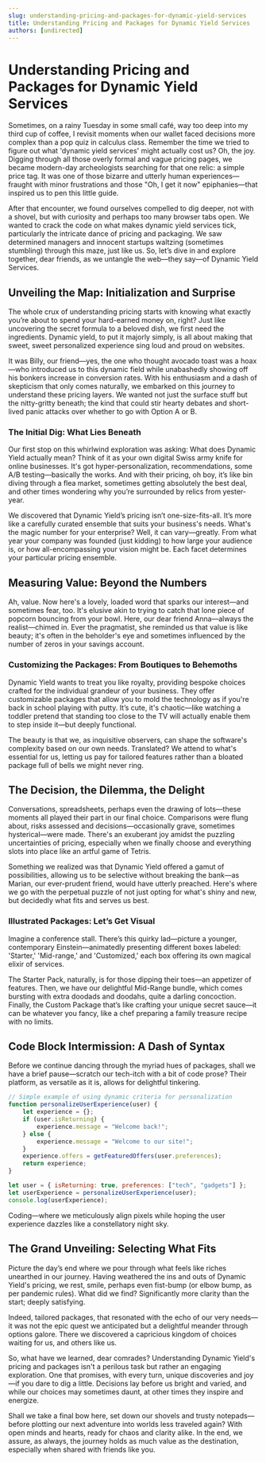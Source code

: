 ```yaml
---
slug: understanding-pricing-and-packages-for-dynamic-yield-services
title: Understanding Pricing and Packages for Dynamic Yield Services
authors: [undirected]
---
```



# Understanding Pricing and Packages for Dynamic Yield Services

Sometimes, on a rainy Tuesday in some small café, way too deep into my third cup of coffee, I revisit moments when our wallet faced decisions more complex than a pop quiz in calculus class. Remember the time we tried to figure out what 'dynamic yield services' might actually cost us? Oh, the joy. Digging through all those overly formal and vague pricing pages, we became modern-day archeologists searching for that one relic: a simple price tag. It was one of those bizarre and utterly human experiences—fraught with minor frustrations and those "Oh, I get it now" epiphanies—that inspired us to pen this little guide.

After that encounter, we found ourselves compelled to dig deeper, not with a shovel, but with curiosity and perhaps too many browser tabs open. We wanted to crack the code on what makes dynamic yield services tick, particularly the intricate dance of pricing and packaging. We saw determined managers and innocent startups waltzing (sometimes stumbling) through this maze, just like us. So, let’s dive in and explore together, dear friends, as we untangle the web—they say—of Dynamic Yield Services.

## Unveiling the Map: Initialization and Surprise

The whole crux of understanding pricing starts with knowing what exactly you’re about to spend your hard-earned money on, right? Just like uncovering the secret formula to a beloved dish, we first need the ingredients. Dynamic yield, to put it majorly simply, is all about making that sweet, sweet personalized experience sing loud and proud on websites.

It was Billy, our friend—yes, the one who thought avocado toast was a hoax—who introduced us to this dynamic field while unabashedly showing off his bonkers increase in conversion rates. With his enthusiasm and a dash of skepticism that only comes naturally, we embarked on this journey to understand these pricing layers. We wanted not just the surface stuff but the nitty-gritty beneath; the kind that could stir hearty debates and short-lived panic attacks over whether to go with Option A or B.

### The Initial Dig: What Lies Beneath

Our first stop on this whirlwind exploration was asking: What does Dynamic Yield actually mean? Think of it as your own digital Swiss army knife for online businesses. It's got hyper-personalization, recommendations, some A/B testing—basically the works. And with their pricing, oh boy, it’s like bin diving through a flea market, sometimes getting absolutely the best deal, and other times wondering why you’re surrounded by relics from yester-year.

We discovered that Dynamic Yield’s pricing isn’t one-size-fits-all. It’s more like a carefully curated ensemble that suits your business's needs. What's the magic number for your enterprise? Well, it can vary—greatly. From what year your company was founded (just kidding) to how large your audience is, or how all-encompassing your vision might be. Each facet determines your particular pricing ensemble.

## Measuring Value: Beyond the Numbers

Ah, value. Now here's a lovely, loaded word that sparks our interest—and sometimes fear, too. It's elusive akin to trying to catch that lone piece of popcorn bouncing from your bowl. Here, our dear friend Anna—always the realist—chimed in. Ever the pragmatist, she reminded us that value is like beauty; it's often in the beholder's eye and sometimes influenced by the number of zeros in your savings account.

### Customizing the Packages: From Boutiques to Behemoths

Dynamic Yield wants to treat you like royalty, providing bespoke choices crafted for the individual grandeur of your business. They offer customizable packages that allow you to mold the technology as if you're back in school playing with putty. It’s cute, it's chaotic—like watching a toddler pretend that standing too close to the TV will actually enable them to step inside it—but deeply functional.

The beauty is that we, as inquisitive observers, can shape the software's complexity based on our own needs. Translated? We attend to what's essential for us, letting us pay for tailored features rather than a bloated package full of bells we might never ring.

## The Decision, the Dilemma, the Delight

Conversations, spreadsheets, perhaps even the drawing of lots—these moments all played their part in our final choice. Comparisons were flung about, risks assessed and decisions—occasionally grave, sometimes hysterical—were made. There's an exuberant joy amidst the puzzling uncertainties of pricing, especially when we finally choose and everything slots into place like an artful game of Tetris.

Something we realized was that Dynamic Yield offered a gamut of possibilities, allowing us to be selective without breaking the bank—as Marian, our ever-prudent friend, would have utterly preached. Here's where we go with the perpetual puzzle of not just opting for what's shiny and new, but decidedly what fits and serves us best.

### Illustrated Packages: Let’s Get Visual

Imagine a conference stall. There’s this quirky lad—picture a younger, contemporary Einstein—animatedly presenting different boxes labeled: 'Starter,' 'Mid-range,' and 'Customized,' each box offering its own magical elixir of services.

The Starter Pack, naturally, is for those dipping their toes—an appetizer of features. Then, we have our delightful Mid-Range bundle, which comes bursting with extra doodads and doodahs, quite a darling concoction. Finally, the Custom Package that’s like crafting your unique secret sauce—it can be whatever you fancy, like a chef preparing a family treasure recipe with no limits.

## Code Block Intermission: A Dash of Syntax

Before we continue dancing through the myriad hues of packages, shall we have a brief pause—scratch our tech-itch with a bit of code prose? Their platform, as versatile as it is, allows for delightful tinkering.

```javascript
// Simple example of using dynamic criteria for personalization
function personalizeUserExperience(user) {
    let experience = {};
    if (user.isReturning) {
        experience.message = "Welcome back!";
    } else {
        experience.message = "Welcome to our site!";
    }
    experience.offers = getFeaturedOffers(user.preferences);
    return experience;
}

let user = { isReturning: true, preferences: ["tech", "gadgets"] };
let userExperience = personalizeUserExperience(user);
console.log(userExperience);
```

Coding—where we meticulously align pixels while hoping the user experience dazzles like a constellatory night sky.

## The Grand Unveiling: Selecting What Fits

Picture the day’s end where we pour through what feels like riches unearthed in our journey. Having weathered the ins and outs of Dynamic Yield's pricing, we rest, smile, perhaps even fist-bump (or elbow bump, as per pandemic rules). What did we find? Significantly more clarity than the start; deeply satisfying.

Indeed, tailored packages, that resonated with the echo of our very needs—it was not the epic quest we anticipated but a delightful meander through options galore. There we discovered a capricious kingdom of choices waiting for us, and others like us.

So, what have we learned, dear comrades? Understanding Dynamic Yield's pricing and packages isn't a perilous task but rather an engaging exploration. One that promises, with every turn, unique discoveries and joy—if you dare to dig a little. Decisions lay before us bright and varied, and while our choices may sometimes daunt, at other times they inspire and energize.

Shall we take a final bow here, set down our shovels and trusty notepads—before plotting our next adventure into worlds less traveled again? With open minds and hearts, ready for chaos and clarity alike. In the end, we assure, as always, the journey holds as much value as the destination, especially when shared with friends like you.